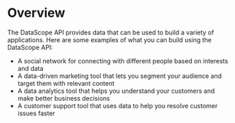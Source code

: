 # Overview

The DataScope API provides data that can be used to build a variety of applications. Here are some examples of what you can build using the DataScope API:

- A social network for connecting with different people based on interests and data
- A data-driven marketing tool that lets you segment your audience and target them with relevant content
- A data analytics tool that helps you understand your customers and make better business decisions
- A customer support tool that uses data to help you resolve customer issues faster
